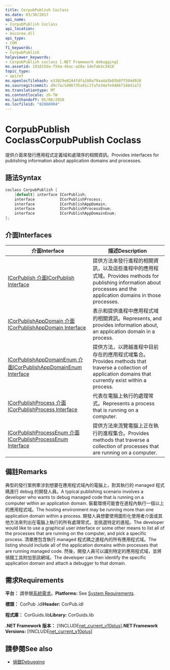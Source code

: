 ```yaml
---
title: CorpubPublish Coclass
ms.date: 03/30/2017
api_name:
- CorpubPublish Coclass
api_location:
- mscoree.dll
api_type:
- COM
f1_keywords:
- CorpubPublish
helpviewer_keywords:
- CorpubPublish coclass [.NET Framework debugging]
ms.assetid: 191015da-f54a-4bac-a28a-1de7ab3c3428
topic_type:
- apiref
ms.openlocfilehash: e33029e8244fdfa180a79aa4a5b05b07f594d928
ms.sourcegitcommit: d9c7ac5d06735a01c1fafe34efe9486734841a72
ms.translationtype: MT
ms.contentlocale: zh-TW
ms.lasthandoff: 05/06/2020
ms.locfileid: "82860904"
---
```

# <a name="corpubpublish-coclass"></a><span data-ttu-id="dc3fa-102">CorpubPublish Coclass</span><span class="sxs-lookup"><span data-stu-id="dc3fa-102">CorpubPublish Coclass</span></span>
<span data-ttu-id="dc3fa-103">提供介面來發行應用程式定義域和處理序的相關資訊。</span><span class="sxs-lookup"><span data-stu-id="dc3fa-103">Provides interfaces for publishing information about application domains and processes.</span></span>  
  
## <a name="syntax"></a><span data-ttu-id="dc3fa-104">語法</span><span class="sxs-lookup"><span data-stu-id="dc3fa-104">Syntax</span></span>  
  
```cpp  
coclass CorpubPublish {  
    [default] interface ICorPublish;  
    interface           ICorPublishProcess;  
    interface           ICorPublishAppDomain;  
    interface           ICorPublishProcessEnum;  
    interface           ICorPublishAppDomainEnum;  
};  
```  
  
## <a name="interfaces"></a><span data-ttu-id="dc3fa-105">介面</span><span class="sxs-lookup"><span data-stu-id="dc3fa-105">Interfaces</span></span>  
  
|<span data-ttu-id="dc3fa-106">介面</span><span class="sxs-lookup"><span data-stu-id="dc3fa-106">Interface</span></span>|<span data-ttu-id="dc3fa-107">描述</span><span class="sxs-lookup"><span data-stu-id="dc3fa-107">Description</span></span>|  
|---------------|-----------------|  
|[<span data-ttu-id="dc3fa-108">ICorPublish 介面</span><span class="sxs-lookup"><span data-stu-id="dc3fa-108">ICorPublish Interface</span></span>](icorpublish-interface.md)|<span data-ttu-id="dc3fa-109">提供方法來發行進程的相關資訊，以及這些進程中的應用程式域。</span><span class="sxs-lookup"><span data-stu-id="dc3fa-109">Provides methods for publishing information about processes and the application domains in those processes.</span></span>|  
|[<span data-ttu-id="dc3fa-110">ICorPublishAppDomain 介面</span><span class="sxs-lookup"><span data-stu-id="dc3fa-110">ICorPublishAppDomain Interface</span></span>](icorpublishappdomain-interface.md)|<span data-ttu-id="dc3fa-111">表示和提供進程中應用程式域的相關資訊。</span><span class="sxs-lookup"><span data-stu-id="dc3fa-111">Represents, and provides information about, an application domain in a process.</span></span>|  
|[<span data-ttu-id="dc3fa-112">ICorPublishAppDomainEnum 介面</span><span class="sxs-lookup"><span data-stu-id="dc3fa-112">ICorPublishAppDomainEnum Interface</span></span>](icorpublishappdomainenum-interface.md)|<span data-ttu-id="dc3fa-113">提供方法，以跨越進程中目前存在的應用程式域集合。</span><span class="sxs-lookup"><span data-stu-id="dc3fa-113">Provides methods that traverse a collection of application domains that currently exist within a process.</span></span>|  
|[<span data-ttu-id="dc3fa-114">ICorPublishProcess 介面</span><span class="sxs-lookup"><span data-stu-id="dc3fa-114">ICorPublishProcess Interface</span></span>](icorpublishprocess-interface.md)|<span data-ttu-id="dc3fa-115">代表在電腦上執行的處理常式。</span><span class="sxs-lookup"><span data-stu-id="dc3fa-115">Represents a process that is running on a computer.</span></span>|  
|[<span data-ttu-id="dc3fa-116">ICorPublishProcessEnum 介面</span><span class="sxs-lookup"><span data-stu-id="dc3fa-116">ICorPublishProcessEnum Interface</span></span>](icorpublishprocessenum-interface.md)|<span data-ttu-id="dc3fa-117">提供方法來流覽電腦上正在執行的進程集合。</span><span class="sxs-lookup"><span data-stu-id="dc3fa-117">Provides methods that traverse a collection of processes that are running on a computer.</span></span>|  
  
## <a name="remarks"></a><span data-ttu-id="dc3fa-118">備註</span><span class="sxs-lookup"><span data-stu-id="dc3fa-118">Remarks</span></span>  
 <span data-ttu-id="dc3fa-119">典型的發行案例牽涉到想要在應用程式域內的電腦上，對其執行的 managed 程式碼進行 debug 的開發人員。</span><span class="sxs-lookup"><span data-stu-id="dc3fa-119">A typical publishing scenario involves a developer who wants to debug managed code that is running on a computer within an application domain.</span></span> <span data-ttu-id="dc3fa-120">裝載環境可能會在進程內執行一個以上的應用程式域。</span><span class="sxs-lookup"><span data-stu-id="dc3fa-120">The hosting environment may be running more than one application domain within a process.</span></span> <span data-ttu-id="dc3fa-121">開發人員想要使用圖形化使用者介面或其他方法來列出在電腦上執行的所有處理常式，並挑選特定的進程。</span><span class="sxs-lookup"><span data-stu-id="dc3fa-121">The developer would like to use a graphical user interface or some other means to list all of the processes that are running on the computer, and pick a specific process.</span></span> <span data-ttu-id="dc3fa-122">清單應包含執行 managed 程式碼之進程內的所有應用程式域。</span><span class="sxs-lookup"><span data-stu-id="dc3fa-122">The listing should include all of the application domains within processes that are running managed code.</span></span> <span data-ttu-id="dc3fa-123">然後，開發人員可以識別特定的應用程式域，並將偵錯工具附加至該網域。</span><span class="sxs-lookup"><span data-stu-id="dc3fa-123">The developer can then identify the specific application domain and attach a debugger to that domain.</span></span>  
  
## <a name="requirements"></a><span data-ttu-id="dc3fa-124">需求</span><span class="sxs-lookup"><span data-stu-id="dc3fa-124">Requirements</span></span>  
 <span data-ttu-id="dc3fa-125">**平台：** 請參閱[系統需求](../../get-started/system-requirements.md)。</span><span class="sxs-lookup"><span data-stu-id="dc3fa-125">**Platforms:** See [System Requirements](../../get-started/system-requirements.md).</span></span>  
  
 <span data-ttu-id="dc3fa-126">**標頭：** CorPub .idl</span><span class="sxs-lookup"><span data-stu-id="dc3fa-126">**Header:** CorPub.idl</span></span>  
  
 <span data-ttu-id="dc3fa-127">**程式庫：** CorGuids.lib</span><span class="sxs-lookup"><span data-stu-id="dc3fa-127">**Library:** CorGuids.lib</span></span>  
  
 <span data-ttu-id="dc3fa-128">**.NET Framework 版本：**  [!INCLUDE[net_current_v10plus](../../../../includes/net-current-v10plus-md.md)]</span><span class="sxs-lookup"><span data-stu-id="dc3fa-128">**.NET Framework Versions:**  [!INCLUDE[net_current_v10plus](../../../../includes/net-current-v10plus-md.md)]</span></span>  
  
## <a name="see-also"></a><span data-ttu-id="dc3fa-129">請參閱</span><span class="sxs-lookup"><span data-stu-id="dc3fa-129">See also</span></span>

- [<span data-ttu-id="dc3fa-130">偵錯</span><span class="sxs-lookup"><span data-stu-id="dc3fa-130">Debugging</span></span>](index.md)
